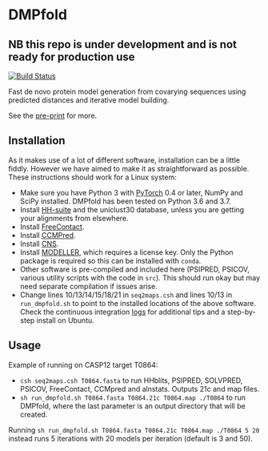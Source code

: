 # DMPfold

## NB this repo is under development and is not ready for production use

[![Build Status](https://travis-ci.org/psipred/DMPfold.svg?branch=master)](https://travis-ci.org/psipred/DMPfold)

Fast de novo protein model generation from covarying sequences using predicted distances and iterative model building.

See the [pre-print](https://arxiv.org/abs/1811.12355) for more.

## Installation

As it makes use of a lot of different software, installation can be a little fiddly.
However we have aimed to make it as straightforward as possible.
These instructions should work for a Linux system:
- Make sure you have Python 3 with [PyTorch](https://pytorch.org) 0.4 or later, NumPy and SciPy installed. DMPfold has been tested on Python 3.6 and 3.7.
- Install [HH-suite](https://github.com/soedinglab/hh-suite) and the uniclust30 database, unless you are getting your alignments from elsewhere.
- Install [FreeContact](https://rostlab.org/owiki/index.php/FreeContact).
- Install [CCMPred](https://github.com/soedinglab/CCMpred).
- Install [CNS](http://cns-online.org/v1.3).
- Install [MODELLER](https://salilab.org/modeller), which requires a license key. Only the Python package is required so this can be installed with `conda`.
- Other software is pre-compiled and included here (PSIPRED, PSICOV, various utility scripts with the code in `src`). This should run okay but may need separate compilation if issues arise.
- Change lines 10/13/14/15/18/21 in `seq2maps.csh` and lines 10/13 in `run_dmpfold.sh` to point to the installed locations of the above software.
Check the continuous integration [logs](https://travis-ci.org/psipred/DMPfold) for additional tips and a step-by-step install on Ubuntu.

## Usage

Example of running on CASP12 target T0864:

- `csh seq2maps.csh T0864.fasta` to run HHblits, PSIPRED, SOLVPRED, PSICOV, FreeContact, CCMpred and alnstats. Outputs 21c and map files.
- `sh run_dmpfold.sh T0864.fasta T0864.21c T0864.map ./T0864` to run DMPfold, where the last parameter is an output directory that will be created.

Running `sh run_dmpfold.sh T0864.fasta T0864.21c T0864.map ./T0864 5 20` instead runs 5 iterations with 20 models per iteration (default is 3 and 50).
